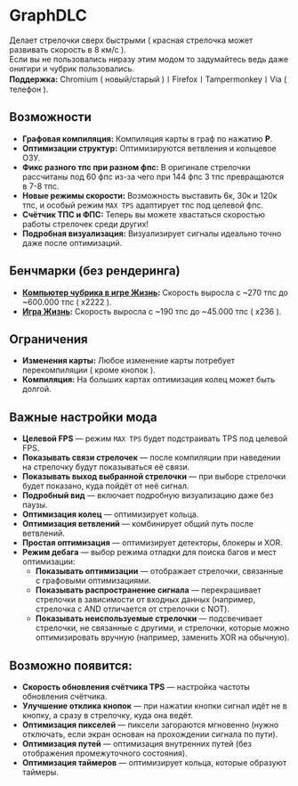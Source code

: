 # GraphDLC
Делает стрелочки сверх быстрыми ( красная стрелочка может развивать скорость в 8 км/с ). \
Если вы не пользовались ниразу этим модом то задумайтесь ведь даже онигири и чубрик пользовались. \
**Поддержка:** Chromium ( новый/старый )〡Firefox〡Tampermonkey〡Via ( телефон ).

## Возможности
- **Графовая компиляция:** Компиляция карты в граф по нажатию **P**.
- **Оптимизации структур:** Оптимизируются ветвления и кольцевое ОЗУ.
- **Фикс разного тпс при разном фпс:** В оригинале стрелочки рассчитаны под 60 фпс из-за чего при 144 фпс 3 тпс превращаются в 7-8 тпс.
- **Новые режимы скорости:** Возможность выставить 6к, 30к и 120к тпс, и особый режим `MAX TPS` адаптирует тпс под целевой фпс.
- **Счётчик ТПС и ФПС:** Теперь вы можете хвастаться скоростью работы стрелочек среди других!
- **Подробная визуализация:** Визуализирует сигналы идеально точно даже после оптимизаций.

## Бенчмарки (без рендеринга)
- **[Компьютер чубрика в игре Жизнь](https://logic-arrows.io/map-computer):** Скорость выросла с ~270 тпс до ~600.000 тпс ( x2222 ).
- **[Игра Жизнь](https://logic-arrows.io/map-life):** Скорость выросла с ~190 тпс до ~45.000 тпс ( x236 ).

## Ограничения
- **Изменения карты:** Любое изменение карты потребует перекомпиляции ( кроме кнопок ).
- **Компиляция:** На больших картах оптимизация колец может быть долгой.

## Важные настройки мода
- **Целевой FPS** — режим `MAX TPS` будет подстраивать TPS под целевой FPS.
- **Показывать связи стрелочек** — после компиляции при наведении на стрелочку будут показываться её связи.
- **Показывать выход выбранной стрелочки** — при выборе стрелочки будет показано, куда пойдёт от неё сигнал.
- **Подробный вид** — включает подробную визуализацию даже без паузы.
- **Оптимизация колец** — оптимизирует кольца.
- **Оптимизация ветвлений** — комбинирует общий путь после ветвлений.
- **Простая оптимизация** — оптимизирует детекторы, блокеры и XOR.
- **Режим дебага** — выбор режима отладки для поиска багов и мест оптимизации:
    - **Показывать оптимизации** — отображает стрелочки, связанные с графовыми оптимизациями.
    - **Показывать распространение сигнала** — перекрашивает стрелочки в зависимости от входных данных (например, стрелочка с AND отличается от стрелочки с NOT).
    - **Показывать неиспользуемые стрелочки** — подсвечивает стрелочки, не связанные с другими, и стрелочки, которые можно оптимизировать вручную (например, заменить XOR на обычную).

## Возможно появится:
- **Скорость обновления счётчика TPS** — настройка частоты обновления счётчика.
- **Улучшение отклика кнопок** — при нажатии кнопки сигнал идёт не в кнопку, а сразу в стрелочку, куда она ведёт.
- **Оптимизация пикселей** — пиксели загораются мгновенно (нужно отключать, если экран основан на прохождении сигнала по пути).
- **Оптимизация путей** — оптимизация внутренних путей (без отображения промежуточного состояния).
- **Оптимизация таймеров** — оптимизирует кольца, которые образуют таймеры.
